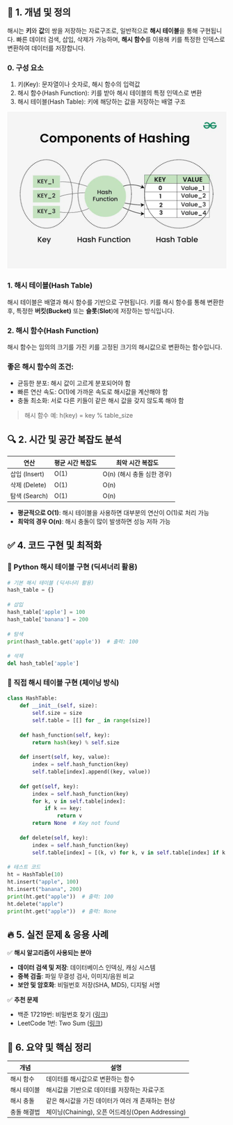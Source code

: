 ## 📌 1. 개념 및 정의

해시는 **키**와 **값**의 쌍을 저장하는 자료구조로, 일반적으로 **해시 테이블**을 통해 구현됩니다. 빠른 데이터 검색, 삽입, 삭제가 가능하며, **해시 함수**를 이용해 키를 특정한 인덱스로 변환하여 데이터를 저장합니다.

### 0. 구성 요소

1. 키(Key): 문자열이나 숫자로, 해시 함수의 입력값
2. 해시 함수(Hash Function): 키를 받아 해시 테이블의 특정 인덱스로 변환
3. 해시 테이블(Hash Table): 키에 해당하는 값을 저장하는 배열 구조

![alt text](img/image-1.png)

### 1. 해시 테이블(Hash Table)

해시 테이블은 배열과 해시 함수를 기반으로 구현됩니다. 키를 해시 함수를 통해 변환한 후, 특정한 **버킷(Bucket)** 또는 **슬롯**(**Slot**)에 저장하는 방식입니다.



### 2. 해시 함수(Hash Function)

해시 함수는 임의의 크기를 가진 키를 고정된 크기의 해시값으로 변환하는 함수입니다.

### 좋은 해시 함수의 조건:

- 균등한 분포: 해시 값이 고르게 분포되어야 함
- 빠른 연산 속도: O(1)에 가까운 속도로 해시값을 계산해야 함
- 충돌 최소화: 서로 다른 키들이 같은 해시 값을 갖지 않도록 해야 함

> 해시 함수 예:
> h(key) = key % table_size

## 🔍 2. 시간 및 공간 복잡도 분석

| 연산 | 평균 시간 복잡도 | 최악 시간 복잡도 |
| --- | --- | --- |
| 삽입 (Insert) | O(1) | O(n) (해시 충돌 심한 경우) |
| 삭제 (Delete) | O(1) | O(n) |
| 탐색 (Search) | O(1) | O(n) |
- **평균적으로 O(1)**: 해시 테이블을 사용하면 대부분의 연산이 O(1)로 처리 가능
- **최악의 경우 O(n)**: 해시 충돌이 많이 발생하면 성능 저하 가능

## ✅ 4. 코드 구현 및 최적화

### 🔹 Python 해시 테이블 구현 (딕셔너리 활용)

```python
# 기본 해시 테이블 (딕셔너리 활용)
hash_table = {}

# 삽입
hash_table['apple'] = 100
hash_table['banana'] = 200

# 탐색
print(hash_table.get('apple'))  # 출력: 100

# 삭제
del hash_table['apple']
```

### 🔹 직접 해시 테이블 구현 (체이닝 방식)

```python
class HashTable:
    def __init__(self, size):
        self.size = size
        self.table = [[] for _ in range(size)]

    def hash_function(self, key):
        return hash(key) % self.size

    def insert(self, key, value):
        index = self.hash_function(key)
        self.table[index].append((key, value))

    def get(self, key):
        index = self.hash_function(key)
        for k, v in self.table[index]:
            if k == key:
                return v
        return None  # Key not found

    def delete(self, key):
        index = self.hash_function(key)
        self.table[index] = [(k, v) for k, v in self.table[index] if k != key]

# 테스트 코드
ht = HashTable(10)
ht.insert("apple", 100)
ht.insert("banana", 200)
print(ht.get("apple"))  # 출력: 100
ht.delete("apple")
print(ht.get("apple"))  # 출력: None

```

## 🔥 5. 실전 문제 & 응용 사례

✅ **해시 알고리즘이 사용되는 분야**

- **데이터 검색 및 저장**: 데이터베이스 인덱싱, 캐싱 시스템
- **중복 검출**: 파일 무결성 검사, 이미지/음원 비교
- **보안 및 암호화**: 비밀번호 저장(SHA, MD5), 디지털 서명

✅ **추천 문제**

- 백준 17219번: 비밀번호 찾기 ([링크](https://www.acmicpc.net/problem/17219))
- LeetCode 1번: Two Sum ([링크](https://leetcode.com/problems/two-sum/))

## 📖 6. 요약 및 핵심 정리

| 개념 | 설명 |
| --- | --- |
| 해시 함수 | 데이터를 해시값으로 변환하는 함수 |
| 해시 테이블 | 해시값을 기반으로 데이터를 저장하는 자료구조 |
| 해시 충돌 | 같은 해시값을 가진 데이터가 여러 개 존재하는 현상 |
| 충돌 해결법 | 체이닝(Chaining), 오픈 어드레싱(Open Addressing) |
